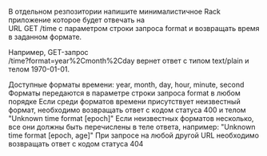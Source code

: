В отдельном резпозитории напишите минималистичное Rack приложение которое будет отвечать на  
URL GET /time
с параметром строки запроса format и возвращать время в заданном формате. 

Например, GET-запрос  
/time?format=year%2Cmonth%2Cday
вернет ответ с типом text/plain и телом 1970-01-01.


Доступные форматы времени: year, month, day, hour, minute, second
Форматы передаются в параметре строки запроса format в любом порядке
Если среди форматов времени присутствует неизвестный формат, необходимо возвращать ответ с кодом статуса 400 и телом "Unknown time format [epoch]"
Если неизвестных форматов несколько, все они должны быть перечислены в теле ответа, например: "Unknown time format [epoch, age]"
При запросе на любой другой URL необходимо возвращать ответ с кодом статуса 404
